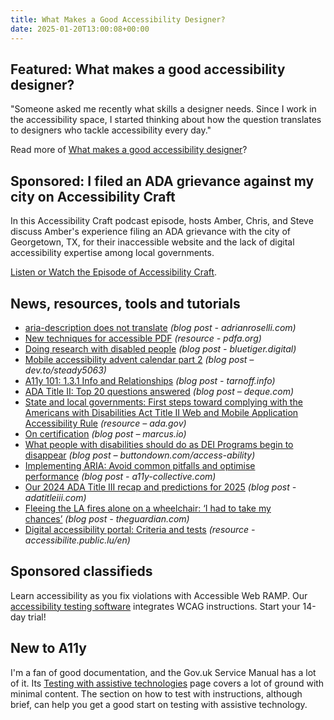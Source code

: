 ```yaml
---
title: What Makes a Good Accessibility Designer?
date: 2025-01-20T13:00:08+00:00
---
```


## Featured: What makes a good accessibility designer?

"Someone asked me recently what skills a designer needs. Since I work in the accessibility space, I started thinking about how the question translates to designers who tackle accessibility every day."

Read more of [What makes a good accessibility designer](https://davidakennedy.com/blog/what-makes-a-good-accessibility-designer/)?

## Sponsored: I filed an ADA grievance against my city on Accessibility Craft

In this Accessibility Craft podcast episode, hosts Amber, Chris, and Steve discuss Amber's experience filing an ADA grievance with the city of Georgetown, TX, for their inaccessible website and the lack of digital accessibility expertise among local governments.

[Listen or Watch the Episode of Accessibility Craft](https://accessibilitycraft.com/096).

## News, resources, tools and tutorials

- [aria-description does not translate](https://adrianroselli.com/2025/01/aria-description-does-not-translate.html) *(blog post - adrianroselli.com)*
- [New techniques for accessible PDF](https://pdfa.org/new-techniques-for-accessible-pdf/) *(resource - pdfa.org)*
- [Doing research with disabled people](https://bluetiger.digital/doing-research-with-disabled-people/) *(blog post - bluetiger.digital)*
- [Mobile accessibility advent calendar part 2](https://dev.to/steady5063/mobile-accessibility-advent-calendar-part-2-39c1) *(blog post – dev.to/steady5063)*
- [A11y 101: 1.3.1 Info and Relationships](https://tarnoff.info/2025/01/13/a11y-101-1-3-1-info-and-relationships/) *(blog post - tarnoff.info)*
- [ADA Title II: Top 20 questions answered](https://www.deque.com/blog/ada-title-ii-top-20-questions-answered/) *(blog post – deque.com)*
- [State and local governments: First steps toward complying with the Americans with Disabilities Act Title II Web and Mobile Application Accessibility Rule](https://www.ada.gov/resources/web-rule-first-steps/) *(resource – ada.gov)*
- [On certification](https://marcus.io/blog/on-certification) *(blog post – marcus.io)*
- [What people with disabilities should do as DEI Programs begin to disappear](https://buttondown.com/access-ability/archive/what-people-with-disabilities-should-do-as-dei/) *(blog post – buttondown.com/access-ability)*
- [Implementing ARIA: Avoid common pitfalls and optimise performance](https://www.a11y-collective.com/blog/aria-in-html/) *(blog post - a11y-collective.com)*
- [Our 2024 ADA Title III recap and predictions for 2025](https://www.adatitleiii.com/2025/01/our-2024-ada-title-iii-recap-and-predictions-for-2025/) *(blog post - adatitleiii.com)*
- [Fleeing the LA fires alone on a wheelchair: ‘I had to take my chances’](https://www.theguardian.com/us-news/2025/jan/10/fleeing-california-wildfires-los-angeles) *(blog post - theguardian.com)*
- [Digital accessibility portal: Criteria and tests](https://accessibilite.public.lu/en/raam1/referentiel-technique.html) *(resource - accessibilite.public.lu/en)*

## Sponsored classifieds

Learn accessibility as you fix violations with Accessible Web RAMP. Our [accessibility testing software](http://accessibleweb.com/?utm_source=a11y_weekly&utm_medium=ad&utm_campaign=a11y_top_ad) integrates WCAG instructions. Start your 14-day trial!

## New to A11y

I'm a fan of good documentation, and the Gov.uk Service Manual has a lot of it. Its [Testing with assistive technologies](https://www.gov.uk/service-manual/technology/testing-with-assistive-technologies) page covers a lot of ground with minimal content. The section on how to test with instructions, although brief, can help you get a good start on testing with assistive technology.
